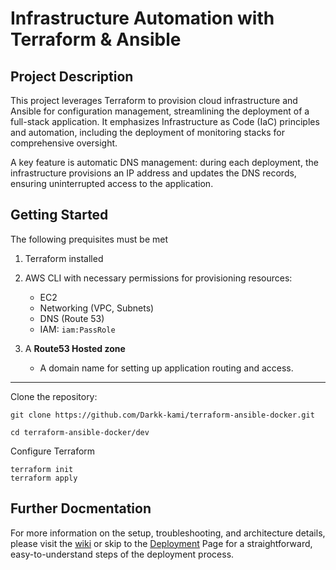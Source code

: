 # Infrastructure Automation with Terraform & Ansible

## Project Description
This project leverages Terraform to provision cloud infrastructure and Ansible for configuration management, streamlining the deployment of a full-stack application. It emphasizes Infrastructure as Code (IaC) principles and automation, including the deployment of monitoring stacks for comprehensive oversight.

A key feature is automatic DNS management: during each deployment, the infrastructure provisions an IP address and updates the DNS records, ensuring uninterrupted access to the application.

## Getting Started
The following prequisites must be met

1. Terraform installed

2. AWS CLI with necessary permissions for provisioning resources:
    * EC2
    * Networking (VPC, Subnets)
    * DNS (Route 53)
    * IAM: `iam:PassRole`

3. A **Route53 Hosted zone**
   * A domain name for setting up application routing and access.
***
Clone the repository:
```
git clone https://github.com/Darkk-kami/terraform-ansible-docker.git

cd terraform-ansible-docker/dev
```
Configure Terraform
```
terraform init
terraform apply
```

## Further Docmentation

For more information on the setup, troubleshooting, and architecture details, please visit the [wiki](https://github.com/Darkk-kami/terraform-ansible-docker/wiki)
or skip to the [Deployment](https://github.com/Darkk-kami/terraform-ansible-docker/wiki/Deployment-Process) Page for a straightforward, easy-to-understand steps of the deployment process.

